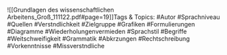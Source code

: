 
![[Grundlagen des wissenschaftlichen Arbeitens_Groß_111122.pdf#page=19]]Tags & Topics:
   #Autor
   #Sprachniveau
   #Quellen
   #Verstndlichkeit
   #Zielgruppe
   #Grafiken
   #Formulierungen
   #Diagramme
   #Wiederholungenvermieden
   #Sprachstil
   #Begriffe
   #Weitschweifigkeit
   #Grammatik
   #Abkrzungen
   #Rechtschreibung
   #Vorkenntnisse
   #Missverstndliche